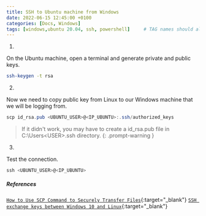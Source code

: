 ```yaml
---
title: SSH to Ubuntu machine from Windows
date: 2022-06-15 12:45:00 +0100
categories: [Docs, Windows]
tags: [windows,ubuntu 20.04, ssh, powershell]     # TAG names should always be lowercase
---
```


1.
On the Ubuntu machine, open a terminal and generate private and public keys.
```bash
ssh-keygen -t rsa
```

2.
Now we need to copy public key from Linux to our Windows machine that we will be logging from. 

```powershell
scp id_rsa.pub <UBUNTU_USER>@<IP_UBUNTU>:.ssh/authorized_keys
```

> If it didn't work, you may have to create a id_rsa.pub file in C:\Users\<USER>\.ssh directory.
{: .prompt-warning }


3.
Test the connection.

```powershell
ssh <UBUNTU_USER>@<IP_UBUNTU>
```


##### References 
[`How to Use SCP Command to Securely Transfer Files`](https://linuxize.com/post/how-to-use-scp-command-to-securely-transfer-files/){:target="_blank"}
[`SSH exchange keys between Windows 10 and Linux`](https://youtu.be/iHbLatrPF2M){:target="_blank"}
